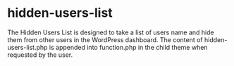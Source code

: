 # hidden-users-list
The Hidden Users List is designed to take a list of users name and hide them from other users in the WordPress dashboard. The content of hidden-users-list.php is appended into function.php in the child theme when requested by the user.
